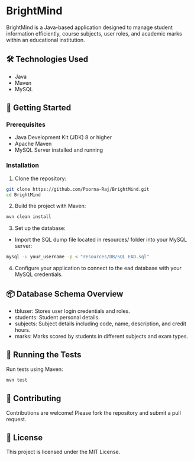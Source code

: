 # BrightMind

BrightMind is a Java-based application designed to manage student information efficiently, course subjects, user roles, and academic marks within an educational institution.

## 🛠️ Technologies Used

- Java
- Maven
- MySQL

## 🚀 Getting Started

### Prerequisites

- Java Development Kit (JDK) 8 or higher
- Apache Maven
- MySQL Server installed and running

### Installation

1. Clone the repository:

```bash
git clone https://github.com/Poorna-Raj/BrightMind.git
cd BrightMind
```
2. Build the project with Maven:

```bash
mvn clean install
```
3. Set up the database:
- Import the SQL dump file located in resources/ folder into your MySQL server:
```bash
mysql -u your_username -p < "resources/DB/SQL EAD.sql"
```
4. Configure your application to connect to the ead database with your MySQL credentials.

## 📦 Database Schema Overview
- tbluser: Stores user login credentials and roles.
- students: Student personal details.
- subjects: Subject details including code, name, description, and credit hours.
- marks: Marks scored by students in different subjects and exam types.

## 🧪 Running the Tests
Run tests using Maven:
```bash
mvn test
```

## 🤝 Contributing
Contributions are welcome! Please fork the repository and submit a pull request.

## 📄 License
This project is licensed under the MIT License.
